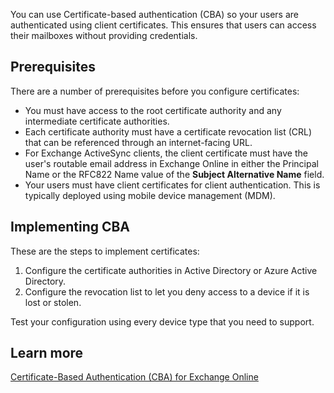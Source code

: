 You can use Certificate-based authentication (CBA) so your users are authenticated using client certificates. This ensures that users can access their mailboxes without providing credentials. 

## Prerequisites

There are a number of prerequisites before you configure certificates: 

- You must have access to the root certificate authority and any intermediate certificate authorities. 
- Each certificate authority must have a certificate revocation list (CRL) that can be referenced through an internet-facing URL. 
- For Exchange ActiveSync clients, the client certificate must have the user's routable email address in Exchange Online in either the Principal Name or the RFC822 Name value of the **Subject Alternative Name** field. 
- Your users must have client certificates for client authentication. This is typically deployed using mobile device management (MDM). 

## Implementing CBA 

These are the steps to implement certificates: 

1. Configure the certificate authorities in Active Directory or Azure Active Directory. 
2. Configure the revocation list to let you deny access to a device if it is lost or stolen. 

Test your configuration using every device type that you need to support. 

## Learn more
[Certificate-Based Authentication (CBA) for Exchange Online](/azure/active-directory/authentication/active-directory-certificate-based-authentication-get-started)
